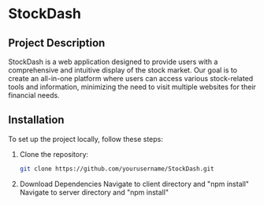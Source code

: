 # StockDash

## Project Description

StockDash is a web application designed to provide users with a comprehensive and intuitive display of the stock market. Our goal is to create an all-in-one platform where users can access various stock-related tools and information, minimizing the need to visit multiple websites for their financial needs.

## Installation

To set up the project locally, follow these steps:

1. Clone the repository:
   ```bash
   git clone https://github.com/yourusername/StockDash.git

   ```
2. Download Dependencies
   Navigate to client directory and "npm install"
   Navigate to server directory and "npm install"

